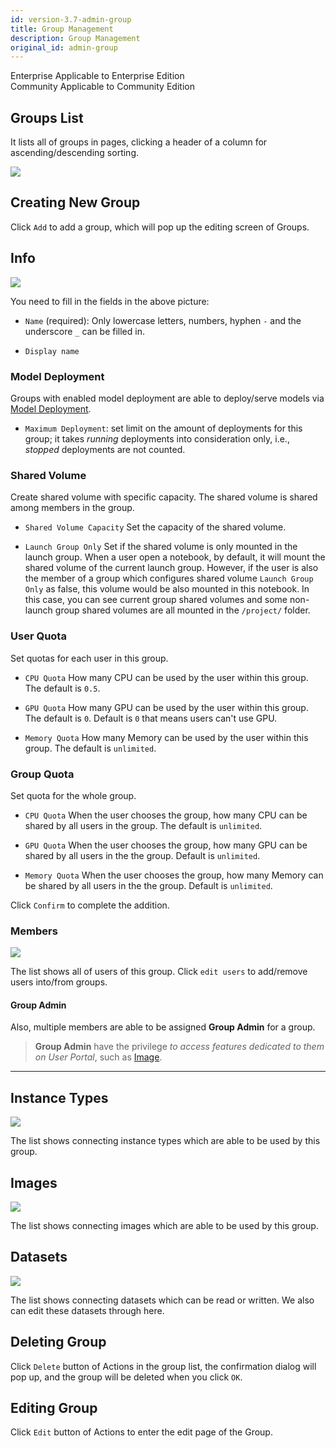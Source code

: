 ```yaml
---
id: version-3.7-admin-group
title: Group Management
description: Group Management
original_id: admin-group
---
```


<div class="label-sect">
  <div class="ee-only tooltip">Enterprise
    <span class="tooltiptext">Applicable to Enterprise Edition</span>
  </div>
  <div class="ce-only tooltip">Community
    <span class="tooltiptext">Applicable to Community Edition</span>
  </div>
</div>

## Groups List

It lists all of groups in pages, clicking a header of a column for ascending/descending sorting.

![](assets/group_12_v27.png)

## Creating New Group

Click `Add` to add a group, which will pop up the editing screen of Groups.

## Info

![](assets/group_add_v37.png)

You need to fill in the fields in the above picture:

+ `Name` (required): Only lowercase letters, numbers, hyphen `-` and the underscore `_` can be filled in.

+ `Display name`

### Model Deployment

Groups with enabled model deployment are able to deploy/serve models via [Model Deployment](../model-deployment-feature).

+ `Maximum Deployment`: set limit on the amount of deployments for this group; it takes *running* deployments into consideration only, i.e., *stopped* deployments are not counted.

### Shared Volume

Create shared volume with specific capacity. The shared volume is shared among members in the group.

+ `Shared Volume Capacity` Set the capacity of the shared volume.

+ `Launch Group Only` Set if the shared volume is only mounted in the launch group. When a user open a notebook, by default, it will mount the shared volume of the current launch group. However, if the user is also the member of a group which configures shared volume `Launch Group Only` as false, this volume would be also mounted in this notebook. In this case, you can see current group shared volumes and some non-launch group shared volumes are all mounted in the `/project/` folder.

### User Quota

Set quotas for each user in this group.

+ `CPU Quota` How many CPU can be used by the user within this group. The default is `0.5`.

+ `GPU Quota` How many GPU can be used by the user within this group. The default is `0`. Default is `0` that means users can't use GPU.

+ `Memory Quota` How many Memory can be used by the user within this group. The default is `unlimited`.

### Group Quota

Set quota for the whole group.

+ `CPU Quota` When the user chooses the group, how many CPU can be shared by all users in the group. The default is `unlimited`.

+ `GPU Quota` When the user chooses the group, how many GPU can be shared by all users in the the group. Default is `unlimited`.

+ `Memory Quota` When the user chooses the group, how many Memory can be shared by all users in the the group. Default is `unlimited`.

Click `Confirm` to complete the addition.

### Members

![](assets/group_admin.png)

The list shows all of users of this group. Click `edit users` to add/remove users into/from groups.

#### Group Admin

Also, multiple members are able to be assigned **Group Admin** for a group.

>**Group Admin** have the privilege *to access features dedicated to them on User Portal*, such as [Image](../group-image).

---

## Instance Types

![](assets/admin_group_it_v31.png)

The list shows connecting instance types which are able to be used by this group.

## Images

![](assets/admin_group_img_v27.png)

The list shows connecting images which are able to be used by this group.

## Datasets

![](assets/admin_group_ds_v25.png)

The list shows connecting datasets which can be read or written. We also can edit these datasets through here.


## Deleting Group

Click `Delete` button of Actions in the group list, the confirmation dialog will pop up, and the group will be deleted when you click `OK`.

## Editing Group

Click `Edit` button of Actions to enter the edit page of the Group.
